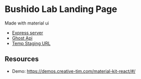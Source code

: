# Bushido Lab Landing Page

Made with material ui

- [Express server](https://b.bushidolab.com/)
- [Ghost Api](https://blog.bushidolab.com/ghost/)
- [Temp Staging URL](https://bushido-v2.herokuapp.com/blog)



## Resources
- Demo: <https://demos.creative-tim.com/material-kit-react/#/>
